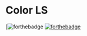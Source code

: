 # Color LS

[![forthebadge](https://forthebadge.com?primaryBGColor=%2331C4F3&primaryTextColor=%23FFFFFF&secondaryBGColor=%23389AD5&secondaryTextColor=%23FFFFFF&tertiaryBGColor=%232674A4&tertiaryTextColor=%23FFFFFF&primaryLabel=MADE+WITH&secondaryLabel=move&tertiaryLabel=&panels=2#/generator)
[![forthebadge](http://forthebadge.com/images/badges/built-with-love.svg)](http://forthebadge.com)

